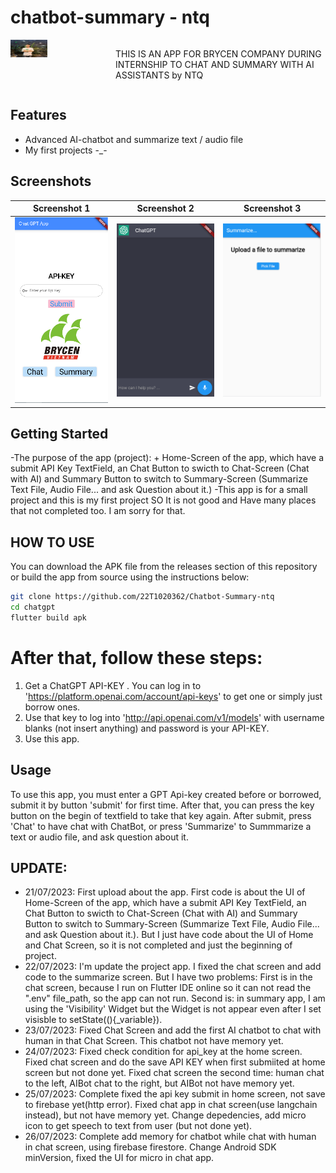 # chatbot-summary - ntq

<div style="display: flex;">
  <div style="flex: 1;">
    <a href="https://www.facebook.com/quang.nguyenthe.710">
      <img src="assets/images/myface.png" width="35%" height="35%">
    </a>
  </div>
  
  <div style="flex: 2;">
    <p>THIS IS AN APP FOR BRYCEN COMPANY DURING INTERNSHIP TO CHAT AND SUMMARY WITH AI ASSISTANTS by NTQ
</p>
  </div>
</div>

## Features

* Advanced AI-chatbot and summarize text / audio file
* My first projects -_-

## Screenshots

| Screenshot 1                                 | Screenshot 2                                 | Screenshot 3                                 |
|----------------------------------------------|----------------------------------------------|----------------------------------------------|
| ![Home UI](screenshots/screenshot1.png) | ![Chat UI](screenshots/screenshot2.png) | ![Customize API](screenshots/screenshot3.png) |

## Getting Started

-The purpose of the app (project):
    + Home-Screen of the app, which have a submit API Key TextField, an Chat Button to swicth to Chat-Screen (Chat with AI) and Summary Button to switch to Summary-Screen (Summarize Text File, Audio File... and ask Question about it.)
-This app is for a small project and this is my first project SO It is not good and Have many places that not completed too. I am sorry for that. 

## HOW TO USE 

You can download the APK file from the releases section of this repository or build the app from source using the
instructions below:

```bash
git clone https://github.com/22T1020362/Chatbot-Summary-ntq
cd chatgpt
flutter build apk
```

# After that, follow these steps: 

1. Get a ChatGPT API-KEY . You can log in to 'https://platform.openai.com/account/api-keys' to get one or simply just borrow ones.
2. Use that key to log into 'http://api.openai.com/v1/models' with username blanks (not insert anything) and password is your API-KEY.
3. Use this app.

## Usage
To use this app, you must enter a GPT Api-key created before or borrowed, submit it by button 'submit' for first time. After that, you can press the key button on the begin of textfield to take that key again. After submit, press 'Chat' to have chat with ChatBot, or press 'Summarize' to Summmarize a text or audio file, and ask question about it.

## UPDATE:
- 21/07/2023: First upload about the app. First code is about the UI of Home-Screen of the app, which have a submit API Key TextField, an Chat Button to swicth to Chat-Screen (Chat with AI) and Summary Button to switch to Summary-Screen (Summarize Text File, Audio File... and ask Question about it.). But I just have code about the UI of Home and Chat Screen, so it is not completed and just the beginning of project.
- 22/07/2023: I'm  update the project app. I fixed the chat screen and add code to the summarize screen. But I have two problems: First is in the chat screen, because I run on Flutter IDE online so it can not read the ".env" file_path, so the app can not run. Second is: in summary app, I am using the 'Visibility' Widget but the Widget is not appear even after I set visisble to setState((){_variable}).
- 23/07/2023: Fixed Chat Screen and add the first AI chatbot to chat with human in that Chat Screen. This chatbot not have memory yet.
- 24/07/2023: Fixed check condition for api_key at the home screen. Fixed chat screen and do the save API KEY when first submiited at home screen but not done yet. Fixed chat screen the second time: human chat to the left, AIBot chat to the right, but AIBot not have memory yet.
- 25/07/2023: Complete fixed the api key submit in home screen, not save to firebase yet(http error). Fixed chat app in chat screen(use langchain instead), but not have memory yet. Change depedencies, add micro icon to get speech to text from user (but not done yet).
- 26/07/2023: Complete add memory for chatbot while chat with human in chat screen, using firebase firestore. Change Android SDK minVersion, fixed the UI for micro in chat app.
